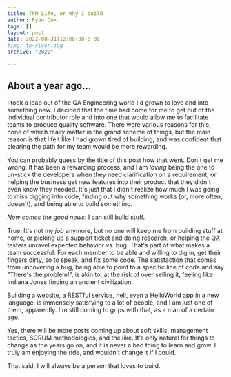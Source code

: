 ```yaml
---
title: TPM Life, or Why I build
author: Ryan Cox
tags: []
layout: post
date: 2022-08-31T12:00:00-5:00
#img: tn-river.jpg
archive: "2022"

---
```


## About a year ago...
I took a leap out of the QA Engineering world I'd grown to love and into something new. I decided that the time had come for me to get out of the individual contributor role and into one that would allow me to facilitate teams to produce quality software.  There were various reasons for this, none of which really matter in the grand scheme of things, but the main reason is that I felt like I had grown tired of building, and was confident that clearing the path for my team would be more rewarding.

You can probably guess by the title of this post how that went.  Don't get me wrong: It has been a rewarding process, and I am *loving* being the one to un-stick the developers when they need clarification on a requirement, or helping the business get new features into their product that they didn't even know they needed.  It's just that I didn't realize how much I was going to miss digging into code, finding out why something works (or, more often, doesn't), and being able to build something.

*_Now comes the good news_*: I can still build stuff.

True: It's not my _job_ anymore, but no one will keep me from building stuff at home, or picking up a support ticket and doing research, or helping the QA testers unravel expected behavior vs. bug.  That's part of what makes a team successful: For each member to be able and willing to dig in, get their fingers dirty, so to speak, and fix some code.  The satisfaction that comes from uncovering a bug, being able to point to a specific line of code and say "There's the problem!", is akin to, at the risk of over selling it, feeling like Indiana Jones finding an ancient civilization.  

Building a website, a RESTful service, hell, even a HelloWorld app in a new language, is immensely satisfying to a lot of people, and I am just one of them, apparently.  I'm still coming to grips with that, as a man of a certain age.

Yes, there will be more posts coming up about soft skills, management tactics, SCRUM methodologies, and the like.  It's only natural for things to change as the years go on, and it is never a bad thing to learn and grow.  I truly am enjoying the ride, and wouldn't change it if I could.

That said, I will always be a person that loves to build.
